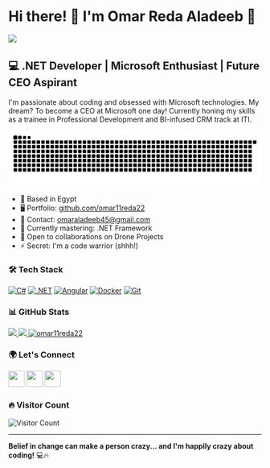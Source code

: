 # Hi there! 👋 I'm Omar Reda Aladeeb 🚀

![](https://user-images.githubusercontent.com/18350557/176309783-0785949b-9127-417c-8b55-ab5a4333674e.gif)

## 💻 .NET Developer | Microsoft Enthusiast | Future CEO Aspirant

I'm passionate about coding and obsessed with Microsoft technologies. My dream? To become a CEO at Microsoft one day! Currently honing my skills as a trainee in Professional Development and BI-infused CRM track at ITI.

<img src="https://raw.githubusercontent.com/the-sabra/the-sabra/output/snake.svg" alt="Snake animation" />

* 📍 Based in Egypt
* 🖥️ Portfolio: [github.com/omar11reda22](https://github.com/omar11reda22)
* 📧 Contact: [omaraladeeb45@gmail.com](mailto:omaraladeeb45@gmail.com)
* 🧠 Currently mastering: .NET Framework
* 🤝 Open to collaborations on Drone Projects
* ⚡ Secret: I'm a code warrior (shhh!)

### 🛠️ Tech Stack
<p align="left">
  <a href="https://docs.microsoft.com/en-us/dotnet/csharp/" target="_blank"><img src="https://raw.githubusercontent.com/danielcranney/readme-generator/main/public/icons/skills/csharp-colored.svg" width="36" height="36" alt="C#" title="C#"/></a>
  <a href="https://dotnet.microsoft.com/en-us/" target="_blank"><img src="https://raw.githubusercontent.com/danielcranney/readme-generator/main/public/icons/skills/dot-net-colored.svg" width="36" height="36" alt=".NET" title=".NET"/></a>
  <a href="https://angular.io/" target="_blank"><img src="https://raw.githubusercontent.com/danielcranney/readme-generator/main/public/icons/skills/angularjs-colored.svg" width="36" height="36" alt="Angular" title="Angular"/></a>
  <a href="https://www.docker.com/" target="_blank"><img src="https://raw.githubusercontent.com/danielcranney/readme-generator/main/public/icons/skills/docker-colored.svg" width="36" height="36" alt="Docker" title="Docker"/></a>
  <a href="https://git-scm.com/" target="_blank"><img src="https://raw.githubusercontent.com/danielcranney/readme-generator/main/public/icons/skills/git-colored.svg" width="36" height="36" alt="Git" title="Git"/></a>
</p>

### 📊 GitHub Stats
<a href="https://github.com/omar11reda22">
  <img height="180em" src="https://github-readme-stats.vercel.app/api?username=omar11reda22&show_icons=true&theme=radical&include_all_commits=true&count_private=true"/>
  <img height="180em" src="https://github-readme-stats.vercel.app/api/top-langs/?username=omar11reda22&layout=compact&langs_count=8&theme=radical"/>
  <img src="https://github-readme-streak-stats.herokuapp.com/?user=omar11reda22&theme=radical" alt="omar11reda22" />
</a>

### 🌍 Let's Connect
<p align="left">
  <a href="https://www.linkedin.com/in/omar-reda-4baaa7200/" target="_blank"><img src="https://raw.githubusercontent.com/danielcranney/readme-generator/main/public/icons/socials/linkedin.svg" width="32" height="32" /></a>
  <a href="https://www.x.com/omar_amor_i" target="_blank"><img src="https://raw.githubusercontent.com/danielcranney/readme-generator/main/public/icons/socials/twitter.svg" width="32" height="32" /></a>
  <a href="https://www.twitch.tv/omar11reda22" target="_blank"><img src="https://raw.githubusercontent.com/danielcranney/readme-generator/main/public/icons/socials/twitch.svg" width="32" height="32" /></a>
</p>

### 🔥 Visitor Count
![Visitor Count](https://profile-counter.glitch.me/omar11reda22/count.svg)

---

**Belief in change can make a person crazy... and I'm happily crazy about coding!** 💻🔥

